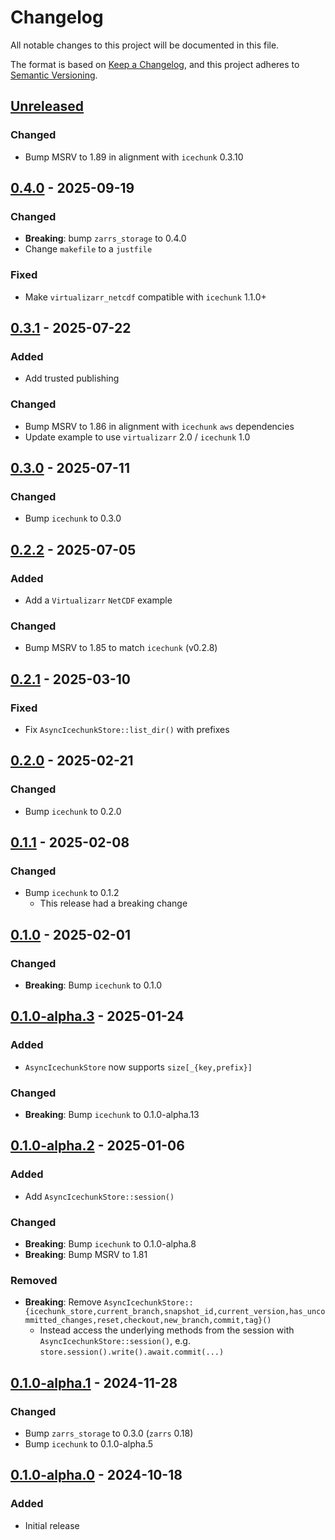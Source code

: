# Changelog

All notable changes to this project will be documented in this file.

The format is based on [Keep a Changelog](https://keepachangelog.com/en/1.0.0/),
and this project adheres to [Semantic Versioning](https://semver.org/spec/v2.0.0.html).

## [Unreleased]

### Changed
- Bump MSRV to 1.89 in alignment with `icechunk` 0.3.10

## [0.4.0] - 2025-09-19

### Changed
- **Breaking**: bump `zarrs_storage` to 0.4.0
- Change `makefile` to a `justfile`

### Fixed
- Make `virtualizarr_netcdf` compatible with `icechunk` 1.1.0+

## [0.3.1] - 2025-07-22

### Added
- Add trusted publishing

### Changed
- Bump MSRV to 1.86 in alignment with `icechunk` `aws` dependencies
- Update example to use `virtualizarr` 2.0 / `icechunk` 1.0

## [0.3.0] - 2025-07-11

### Changed
- Bump `icechunk` to 0.3.0

## [0.2.2] - 2025-07-05

### Added
- Add a `Virtualizarr` `NetCDF` example

### Changed
- Bump MSRV to 1.85 to match `icechunk` (v0.2.8)

## [0.2.1] - 2025-03-10

### Fixed
- Fix `AsyncIcechunkStore::list_dir()` with prefixes

## [0.2.0] - 2025-02-21

### Changed
- Bump `icechunk` to 0.2.0

## [0.1.1] - 2025-02-08

### Changed
- Bump `icechunk` to 0.1.2
  - This release had a breaking change

## [0.1.0] - 2025-02-01

### Changed
- **Breaking**: Bump `icechunk` to 0.1.0

## [0.1.0-alpha.3] - 2025-01-24

### Added
- `AsyncIcechunkStore` now supports `size[_{key,prefix}]`

### Changed
- **Breaking**: Bump `icechunk` to 0.1.0-alpha.13

## [0.1.0-alpha.2] - 2025-01-06

### Added
- Add `AsyncIcechunkStore::session()`

### Changed
- **Breaking**: Bump `icechunk` to 0.1.0-alpha.8
- **Breaking**: Bump MSRV to 1.81

### Removed
- **Breaking**: Remove `AsyncIcechunkStore::{icechunk_store,current_branch,snapshot_id,current_version,has_uncommitted_changes,reset,checkout,new_branch,commit,tag}()`
  - Instead access the underlying methods from the session with `AsyncIcechunkStore::session()`, e.g. `store.session().write().await.commit(...)`

## [0.1.0-alpha.1] - 2024-11-28

### Changed
- Bump `zarrs_storage` to 0.3.0 (`zarrs` 0.18)
- Bump `icechunk` to 0.1.0-alpha.5

## [0.1.0-alpha.0] - 2024-10-18

### Added
- Initial release

[unreleased]: https://github.com/LDeakin/zarrs_icechunk/compare/v0.4.0...HEAD
[0.4.0]: https://github.com/LDeakin/zarrs_icechunk/releases/tag/v0.4.0
[0.3.1]: https://github.com/LDeakin/zarrs_icechunk/releases/tag/v0.3.1
[0.3.0]: https://github.com/LDeakin/zarrs_icechunk/releases/tag/v0.3.0
[0.2.2]: https://github.com/LDeakin/zarrs_icechunk/releases/tag/v0.2.2
[0.2.1]: https://github.com/LDeakin/zarrs_icechunk/releases/tag/v0.2.1
[0.2.0]: https://github.com/LDeakin/zarrs_icechunk/releases/tag/v0.2.0
[0.1.1]: https://github.com/LDeakin/zarrs_icechunk/releases/tag/v0.1.1
[0.1.0]: https://github.com/LDeakin/zarrs_icechunk/releases/tag/v0.1.0
[0.1.0-alpha.3]: https://github.com/LDeakin/zarrs_icechunk/releases/tag/v0.1.0-alpha.3
[0.1.0-alpha.2]: https://github.com/LDeakin/zarrs_icechunk/releases/tag/v0.1.0-alpha.2
[0.1.0-alpha.1]: https://github.com/LDeakin/zarrs_icechunk/releases/tag/v0.1.0-alpha.1
[0.1.0-alpha.0]: https://github.com/LDeakin/zarrs_icechunk/releases/tag/v0.1.0-alpha.0
